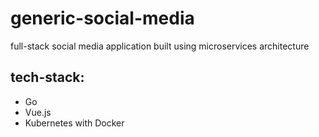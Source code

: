 # generic-social-media
full-stack social media application built using microservices architecture
## tech-stack:
- Go
- Vue.js
- Kubernetes with Docker
